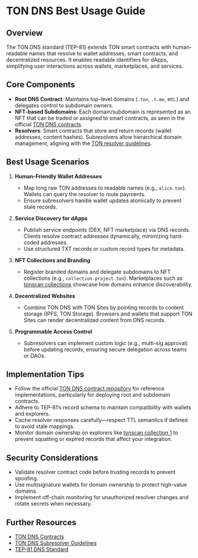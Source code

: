 # TON DNS Best Usage Guide

## Overview
The TON DNS standard (TEP-81) extends TON smart contracts with human-readable names that resolve to wallet addresses, smart contracts, and decentralized resources. It enables readable identifiers for dApps, simplifying user interactions across wallets, marketplaces, and services.

## Core Components
- **Root DNS Contract**: Maintains top-level domains (`.ton`, `.t.me`, etc.) and delegates control to subdomain owners.
- **NFT-based Subdomains**: Each domain/subdomain is represented as an NFT that can be traded or assigned to smart contracts, as seen in the official [TON DNS contracts](https://github.com/ton-blockchain/dns-contract).
- **Resolvers**: Smart contracts that store and return records (wallet addresses, content hashes). Subresolvers allow hierarchical domain management, aligning with the [TON resolver guidelines](https://docs.ton.org/v3/guidelines/web3/ton-dns/subresolvers).

## Best Usage Scenarios
1. **Human-Friendly Wallet Addresses**
   - Map long raw TON addresses to readable names (e.g., `alice.ton`). Wallets can query the resolver to route payments.
   - Ensure subresolvers handle wallet updates atomically to prevent stale records.

2. **Service Discovery for dApps**
   - Publish service endpoints (DEX, NFT marketplace) via DNS records. Clients resolve contract addresses dynamically, minimizing hard-coded addresses.
   - Use structured TXT records or custom record types for metadata.

3. **NFT Collections and Branding**
   - Register branded domains and delegate subdomains to NFT collections (e.g., `collection.project.ton`). Marketplaces such as [tonscan collections](https://tonscan.org/collection/EQCA14o1-VWhS2efqoh_9M1b_A9DtKTuoqfmkn83AbJzwnPi) showcase how domains enhance discoverability.

4. **Decentralized Websites**
   - Combine TON DNS with TON Sites by pointing records to content storage (IPFS, TON Storage). Browsers and wallets that support TON Sites can render decentralized content from DNS records.

5. **Programmable Access Control**
   - Subresolvers can implement custom logic (e.g., multi-sig approval) before updating records, ensuring secure delegation across teams or DAOs.

## Implementation Tips
- Follow the official [TON DNS contract repository](https://github.com/ton-blockchain/dns-contract) for reference implementations, particularly for deploying root and subdomain contracts.
- Adhere to TEP-81’s record schema to maintain compatibility with wallets and explorers.
- Cache resolver responses carefully—respect TTL semantics if defined to avoid stale mappings.
- Monitor domain ownership on explorers like [tonscan collection 1](https://tonscan.org/collection/EQC3dNlesgVD8YbAazcauIrXBPfiVhMMr5YYk2in0Mtsz0Bz) to prevent squatting or expired records that affect your integration.

## Security Considerations
- Validate resolver contract code before trusting records to prevent spoofing.
- Use multisignature wallets for domain ownership to protect high-value domains.
- Implement off-chain monitoring for unauthorized resolver changes and rotate secrets when necessary.

## Further Resources
- [TON DNS Contracts](https://github.com/ton-blockchain/dns-contract)
- [TON DNS Subresolver Guidelines](https://docs.ton.org/v3/guidelines/web3/ton-dns/subresolvers)
- [TEP-81 DNS Standard](https://github.com/ton-blockchain/TEPs/blob/master/text/0081-dns-standard.md)

